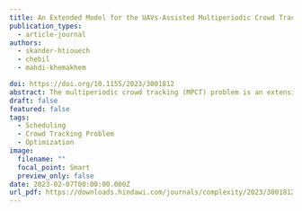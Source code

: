 ```yaml
---
title: An Extended Model for the UAVs-Assisted Multiperiodic Crowd Tracking Problem
publication_types:
  - article-journal
authors:
  - skander-htiouech
  - chebil
  - mahdi-khemakhem

doi: https://doi.org/10.1155/2023/3001812
abstract: The multiperiodic crowd tracking (MPCT) problem is an extension of the periodic crowd tracking (PCT) problem, recently addressed in the literature and solved using an iterative solver called PCTs solver. For a given crowded event, the MPCT consists of follow-up crowds, using unmanned aerial vehicles (UAVs) during different periods in a life-cycle of an open crowded area (OCA). Our main motivation is to remedy an important limitation of the PCTs solver called “PCTs solver myopia” which is, in certain cases, unable to manage the fleet of UAVs to cover all the periods of a given OCA life-cycle during a crowded event. The behavior of crowds can be predicted using machine learning techniques. Based on this assumption, we proposed a new mixed integer linear programming (MILP) model, called MILP-MPCT, to solve the MPCT. The MILP-MPCT was designed using linear programming technique to build two objective functions that minimize the total time and energy consumed by UAVs under a set of constraints related to the MPCT problem. In order to validate the MILP-MPCT, we simulated it using IBM-ILOG-CPLEX optimization framework. Thanks to the “clairvoyance” of the proposed MILP-MPCT model, experimental investigations show that the MILP-MPCT model provides strategic moves of UAVs between charging stations (CSs) and crowds to provide better solutions than those reported in the literature.
draft: false
featured: false
tags:
  - Scheduling
  - Crowd Tracking Problem
  - Optimization
image:
  filename: ""
  focal_point: Smart
  preview_only: false
date: 2023-02-07T00:00:00.000Z
url_pdf: https://downloads.hindawi.com/journals/complexity/2023/3001812.pdf
---
```

